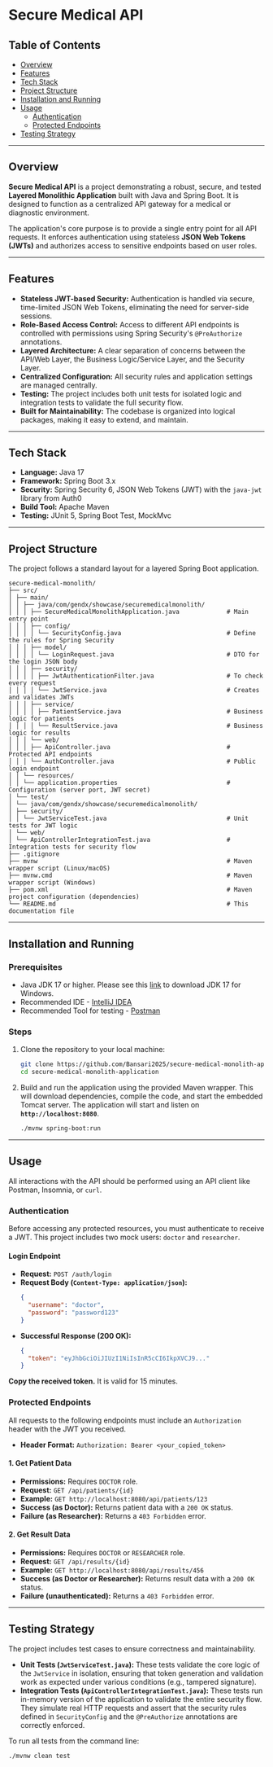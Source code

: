 # Secure Medical API

## Table of Contents

- [Overview](#overview)
- [Features](#features)
- [Tech Stack](#tech-stack)
- [Project Structure](#project-structure)
- [Installation and Running](#installation-and-running)
- [Usage](#usage)
    - [Authentication](#authentication)
    - [Protected Endpoints](#protected-endpoints)
- [Testing Strategy](#testing-strategy)

---

## Overview

**Secure Medical API** is a project demonstrating a robust, secure, and tested **Layered Monolithic Application** built with Java and Spring Boot. It is designed to function as a centralized API gateway for a medical or diagnostic environment.

The application's core purpose is to provide a single entry point for all API requests. It enforces authentication using stateless **JSON Web Tokens (JWTs)** and authorizes access to sensitive endpoints based on user roles.

---

## Features

-   **Stateless JWT-based Security:** Authentication is handled via secure, time-limited JSON Web Tokens, eliminating the need for server-side sessions.
-   **Role-Based Access Control:** Access to different API endpoints is controlled with permissions using Spring Security's `@PreAuthorize` annotations.
-   **Layered Architecture:** A clear separation of concerns between the API/Web Layer, the Business Logic/Service Layer, and the Security Layer.
-   **Centralized Configuration:** All security rules and application settings are managed centrally.
-   **Testing:** The project includes both unit tests for isolated logic and integration tests to validate the full security flow.
-   **Built for Maintainability:** The codebase is organized into logical packages, making it easy to extend, and maintain.

---

## Tech Stack

-   **Language:** Java 17
-   **Framework:** Spring Boot 3.x
-   **Security:** Spring Security 6, JSON Web Tokens (JWT) with the `java-jwt` library from Auth0
-   **Build Tool:** Apache Maven
-   **Testing:** JUnit 5, Spring Boot Test, MockMvc

---

## Project Structure

The project follows a standard layout for a layered Spring Boot application.
```
secure-medical-monolith/
├── src/
│ ├── main/
│ │ ├── java/com/gendx/showcase/securemedicalmonolith/
│ │ │ ├── SecureMedicalMonolithApplication.java             # Main entry point
│ │ │ ├── config/
│ │ │ │ └── SecurityConfig.java                             # Define the rules for Spring Security
│ │ │ ├── model/
│ │ │ │ └── LoginRequest.java                               # DTO for the login JSON body
│ │ │ ├── security/
│ │ │ │ ├── JwtAuthenticationFilter.java                    # To check every request
│ │ │ │ └── JwtService.java                                 # Creates and validates JWTs
│ │ │ ├── service/
│ │ │ │ ├── PatientService.java                             # Business logic for patients
│ │ │ │ └── ResultService.java                              # Business logic for results
│ │ │ └── web/
│ │ │ ├── ApiController.java                                # Protected API endpoints
│ │ │ └── AuthController.java                               # Public login endpoint
│ │ └── resources/
│ │ └── application.properties                              # Configuration (server port, JWT secret)
│ └── test/
│ └── java/com/gendx/showcase/securemedicalmonolith/
│ ├── security/
│ │ └── JwtServiceTest.java                                 # Unit tests for JWT logic
│ └── web/
│ └── ApiControllerIntegrationTest.java                     # Integration tests for security flow
├── .gitignore
├── mvnw                                                    # Maven wrapper script (Linux/macOS)
├── mvnw.cmd                                                # Maven wrapper script (Windows)
├── pom.xml                                                 # Maven project configuration (dependencies)
└── README.md                                               # This documentation file
```
---

## Installation and Running

### Prerequisites
- Java JDK 17 or higher. Please see this [link](https://docs.oracle.com/en/java/javase/17/install/installation-jdk-microsoft-windows-platforms.html#GUID-A7E27B90-A28D-4237-9383-A58B416071CA) to download JDK 17 for Windows.
- Recommended IDE - [IntelliJ IDEA](https://www.jetbrains.com/idea/download/?section=windows)
- Recommended Tool for testing - [Postman](https://www.postman.com/downloads/)


### Steps
1.  Clone the repository to your local machine:
    ```sh
    git clone https://github.com/Bansari2025/secure-medical-monolith-application.git
    cd secure-medical-monolith-application
    ```

2.  Build and run the application using the provided Maven wrapper. This will download dependencies, compile the code, and start the embedded Tomcat server. The application will start and listen on **`http://localhost:8080`**.
    ```sh
    ./mvnw spring-boot:run
    ```

---

## Usage

All interactions with the API should be performed using an API client like Postman, Insomnia, or `curl`.

### Authentication

Before accessing any protected resources, you must authenticate to receive a JWT. This project includes two mock users: `doctor` and `researcher`.

#### Login Endpoint
-   **Request:** `POST /auth/login`
-   **Request Body (`Content-Type: application/json`):**
    ```json
    {
      "username": "doctor",
      "password": "password123"
    }
    ```
-   **Successful Response (200 OK):**
    ```json
    {
      "token": "eyJhbGciOiJIUzI1NiIsInR5cCI6IkpXVCJ9..."
    }
    ```
**Copy the received token.** It is valid for 15 minutes.

### Protected Endpoints

All requests to the following endpoints must include an `Authorization` header with the JWT you received.

-   **Header Format:** `Authorization: Bearer <your_copied_token>`

#### 1. Get Patient Data
-   **Permissions:** Requires `DOCTOR` role.
-   **Request:** `GET /api/patients/{id}`
-   **Example:** `GET http://localhost:8080/api/patients/123`
-   **Success (as Doctor):** Returns patient data with a `200 OK` status.
-   **Failure (as Researcher):** Returns a `403 Forbidden` error.

#### 2. Get Result Data
-   **Permissions:** Requires `DOCTOR` or `RESEARCHER` role.
-   **Request:** `GET /api/results/{id}`
-   **Example:** `GET http://localhost:8080/api/results/456`
-   **Success (as Doctor or Researcher):** Returns result data with a `200 OK` status.
-   **Failure (unauthenticated):** Returns a `403 Forbidden` error.

---

## Testing Strategy

The project includes test cases to ensure correctness and maintainability.

-   **Unit Tests (`JwtServiceTest.java`):** These tests validate the core logic of the `JwtService` in isolation, ensuring that token generation and validation work as expected under various conditions (e.g., tampered signature).
-   **Integration Tests (`ApiControllerIntegrationTest.java`):** These tests run in-memory version of the application to validate the entire security flow. They simulate real HTTP requests and assert that the security rules defined in `SecurityConfig` and the `@PreAuthorize` annotations are correctly enforced.

To run all tests from the command line:
```
./mvnw clean test
```